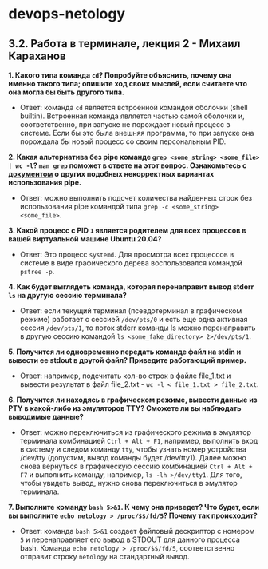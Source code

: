 # devops-netology

## 3.2. Работа в терминале, лекция 2 - Михаил Караханов

**1. Какого типа команда `cd`? Попробуйте объяснить, почему она именно такого типа; опишите ход своих мыслей, если считаете что она могла бы быть другого типа.**
- Ответ: команда `cd` является встроенной командой оболочки (shell builtin). Встроенная команда является частью самой оболочки и, соответственно, при запуске не порождает новый процесс в системе. Если бы это была внешняя программа, то при запуске она порождала бы новый процесс со своим персональным PID.
  
**2. Какая альтернатива без pipe команде `grep <some_string> <some_file> | wc -l`? `man grep` поможет в ответе на этот вопрос. Ознакомьтесь с [документом](http://www.smallo.ruhr.de/award.html) о других подобных некорректных вариантах использования pipe.**
- Ответ: можно выполнить подсчет количества найденных строк без использования pipe командой типа `grep -c <some_string> <some_file>`.
  
**3. Какой процесс с PID `1` является родителем для всех процессов в вашей виртуальной машине Ubuntu 20.04?**
- Ответ: Это процесс `systemd`. Для просмотра всех процессов в системе в виде графического дерева воспользовался командой `pstree -p`.
  
**4. Как будет выглядеть команда, которая перенаправит вывод stderr `ls` на другую сессию терминала?**
- Ответ: если текущий терминал (псевдотерминал в графическом режиме) работает с сессией `/dev/pts/0` и есть еще одна активная сессия `/dev/pts/1`, то поток stderr команды ls можно перенаправить в другую сессию командой `ls <some_fake_directory> 2>/dev/pts/1`.
  
**5. Получится ли одновременно передать команде файл на stdin и вывести ее stdout в другой файл? Приведите работающий пример.**
- Ответ: например, подсчитать кол-во строк в файле file_1.txt и вывести результат в файл file_2.txt - `wc -l < file_1.txt > file_2.txt`.

**6. Получится ли находясь в графическом режиме, вывести данные из PTY в какой-либо из эмуляторов TTY? Сможете ли вы наблюдать выводимые данные?**
- Ответ: можно переключиться из графического режима в эмулятор терминала комбинацией `Ctrl + Alt + F1`, например, выполнить вход в систему и следом команду `tty`, чтобы узнать номер устройства /dev/tty (допустим, вывод команды будет /dev/tty1). Далее можно снова вернуться в графическую сессию комбинацией `Ctrl + Alt + F7` и выполнить команду, например, `ls -lh >/dev/tty1`. Для того, чтобы увидеть вывод, нужно снова переключиться в эмулятор терминала.

**7. Выполните команду `bash 5>&1`. К чему она приведет? Что будет, если вы выполните `echo netology > /proc/$$/fd/5`? Почему так происходит?**
- Ответ: команда `bash 5>&1` создает файловый дескриптор с номером `5` и перенаправляет его вывод в STDOUT для данного процесса bash. Команда `echo netology > /proc/$$/fd/5`, соответственно отправит строку `netology` на стандартный вывод.